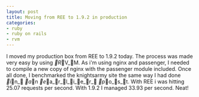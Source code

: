 ```yaml
---
layout: post
title: Moving from REE to 1.9.2 in production
categories:
- ruby
- ruby on rails
- rvm
---
```

I moved my production box from REE to 1.9.2 today. The process was made very
easy by using _R_V_M. As i'm using nginx and passenger, I needed to compile
a new copy of nginx with the passenger module included.
Once all done, I benchmarked the knightsarmy site the same way I had done _i_n_ _a_n
_e_a_r_l_i_e_r_ _p_o_s_t. With REE i was hitting 25.07 requests per second. With 1.9.2 I
managed 33.93 per second. Neat!
